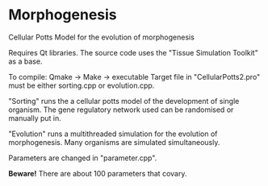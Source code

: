 # Morphogenesis
Cellular Potts Model for the evolution of morphogenesis

Requires Qt libraries. The source code uses the "Tissue Simulation Toolkit" as a base. 

To compile:
Qmake -> Make -> executable
Target file in "CellularPotts2.pro" must be either sorting.cpp or evolution.cpp. 

"Sorting" runs the a cellular potts model of the development of single organism. The gene regulatory network used
can be randomised or manually put in.

"Evolution" runs a multithreaded simulation for the evolution of morphogenesis.
Many organisms are simulated simultaneously. 

Parameters are changed in "parameter.cpp".

**Beware!** 
There are about 100 parameters that covary. 




